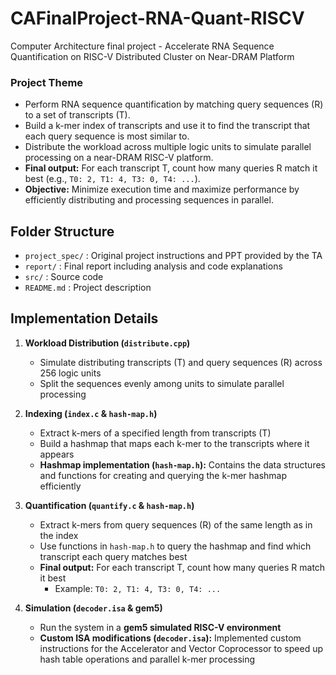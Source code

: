 # CAFinalProject-RNA-Quant-RISCV
Computer Architecture final project - Accelerate RNA Sequence Quantification on RISC-V Distributed Cluster on Near-DRAM Platform

### Project Theme
- Perform RNA sequence quantification by matching query sequences (R) to a set of transcripts (T).
- Build a k-mer index of transcripts and use it to find the transcript that each query sequence is most similar to.
- Distribute the workload across multiple logic units to simulate parallel processing on a near-DRAM RISC-V platform.
- **Final output:** For each transcript T, count how many queries R match it best (e.g., `T0: 2, T1: 4, T3: 0, T4: ...`).
- **Objective:** Minimize execution time and maximize performance by efficiently distributing and processing sequences in parallel.

## Folder Structure
- `project_spec/` : Original project instructions and PPT provided by the TA
- `report/` : Final report including analysis and code explanations
- `src/` : Source code
- `README.md` : Project description

## Implementation Details
1. **Workload Distribution (`distribute.cpp`)**
   - Simulate distributing transcripts (T) and query sequences (R) across 256 logic units
   - Split the sequences evenly among units to simulate parallel processing

2. **Indexing (`index.c` & `hash-map.h`)**
   - Extract k-mers of a specified length from transcripts (T)
   - Build a hashmap that maps each k-mer to the transcripts where it appears
   - **Hashmap implementation (`hash-map.h`):** Contains the data structures and functions for creating and querying the k-mer hashmap efficiently

3. **Quantification (`quantify.c` & `hash-map.h`)**
   - Extract k-mers from query sequences (R) of the same length as in the index
   - Use functions in `hash-map.h` to query the hashmap and find which transcript each query matches best
   - **Final output:** For each transcript T, count how many queries R match it best  
     - Example: `T0: 2, T1: 4, T3: 0, T4: ...`

4. **Simulation (`decoder.isa` & gem5)**
   - Run the system in a **gem5 simulated RISC-V environment**
   - **Custom ISA modifications (`decoder.isa`):** Implemented custom instructions for the Accelerator and Vector Coprocessor to speed up hash table operations and parallel k-mer processing
